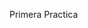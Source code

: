 Primera Practica
<!---
camilaescc/camilaescc is a ✨ special ✨ repository because its `README.md` (this file) appears on your GitHub profile.
You can click the Preview link to take a look at your changes.
--->
